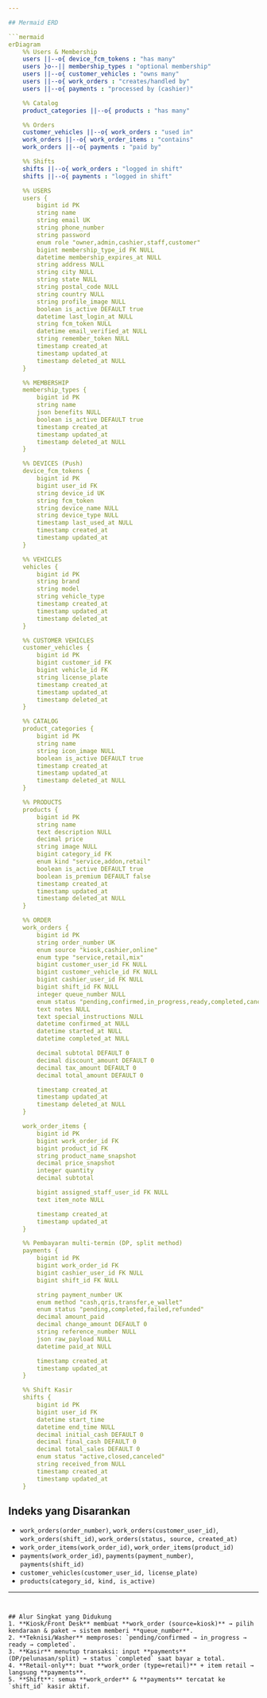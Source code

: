 ```yaml
---

## Mermaid ERD

```mermaid
erDiagram
    %% Users & Membership
    users ||--o{ device_fcm_tokens : "has many"
    users }o--|| membership_types : "optional membership"
    users ||--o{ customer_vehicles : "owns many"
    users ||--o{ work_orders : "creates/handled by"
    users ||--o{ payments : "processed by (cashier)"

    %% Catalog
    product_categories ||--o{ products : "has many"

    %% Orders
    customer_vehicles ||--o{ work_orders : "used in"
    work_orders ||--o{ work_order_items : "contains"
    work_orders ||--o{ payments : "paid by"

    %% Shifts
    shifts ||--o{ work_orders : "logged in shift"
    shifts ||--o{ payments : "logged in shift"

    %% USERS
    users {
        bigint id PK
        string name
        string email UK
        string phone_number
        string password
        enum role "owner,admin,cashier,staff,customer"
        bigint membership_type_id FK NULL
        datetime membership_expires_at NULL
        string address NULL
        string city NULL
        string state NULL
        string postal_code NULL
        string country NULL
        string profile_image NULL
        boolean is_active DEFAULT true
        datetime last_login_at NULL
        string fcm_token NULL
        datetime email_verified_at NULL
        string remember_token NULL
        timestamp created_at
        timestamp updated_at
        timestamp deleted_at NULL
    }

    %% MEMBERSHIP
    membership_types {
        bigint id PK
        string name
        json benefits NULL
        boolean is_active DEFAULT true
        timestamp created_at
        timestamp updated_at
        timestamp deleted_at NULL
    }

    %% DEVICES (Push)
    device_fcm_tokens {
        bigint id PK
        bigint user_id FK
        string device_id UK
        string fcm_token
        string device_name NULL
        string device_type NULL
        timestamp last_used_at NULL
        timestamp created_at
        timestamp updated_at
    }

    %% VEHICLES
    vehicles {
        bigint id PK
        string brand
        string model
        string vehicle_type
        timestamp created_at
        timestamp updated_at
        timestamp deleted_at
    }

    %% CUSTOMER VEHICLES
    customer_vehicles {
        bigint id PK
        bigint customer_id FK
        bigint vehicle_id FK
        string license_plate
        timestamp created_at
        timestamp updated_at
        timestamp deleted_at
    }

    %% CATALOG
    product_categories {
        bigint id PK
        string name
        string icon_image NULL
        boolean is_active DEFAULT true
        timestamp created_at
        timestamp updated_at
        timestamp deleted_at NULL
    }

    %% PRODUCTS
    products {
        bigint id PK
        string name
        text description NULL
        decimal price
        string image NULL
        bigint category_id FK
        enum kind "service,addon,retail"
        boolean is_active DEFAULT true
        boolean is_premium DEFAULT false
        timestamp created_at
        timestamp updated_at
        timestamp deleted_at NULL
    }

    %% ORDER 
    work_orders {
        bigint id PK
        string order_number UK
        enum source "kiosk,cashier,online"
        enum type "service,retail,mix"
        bigint customer_user_id FK NULL
        bigint customer_vehicle_id FK NULL
        bigint cashier_user_id FK NULL
        bigint shift_id FK NULL
        integer queue_number NULL
        enum status "pending,confirmed,in_progress,ready,completed,cancelled"
        text notes NULL
        text special_instructions NULL
        datetime confirmed_at NULL
        datetime started_at NULL
        datetime completed_at NULL

        decimal subtotal DEFAULT 0
        decimal discount_amount DEFAULT 0
        decimal tax_amount DEFAULT 0
        decimal total_amount DEFAULT 0

        timestamp created_at
        timestamp updated_at
        timestamp deleted_at NULL
    }

    work_order_items {
        bigint id PK
        bigint work_order_id FK
        bigint product_id FK
        string product_name_snapshot
        decimal price_snapshot
        integer quantity
        decimal subtotal

        bigint assigned_staff_user_id FK NULL
        text item_note NULL

        timestamp created_at
        timestamp updated_at
    }

    %% Pembayaran multi-termin (DP, split method)
    payments {
        bigint id PK
        bigint work_order_id FK
        bigint cashier_user_id FK NULL
        bigint shift_id FK NULL

        string payment_number UK
        enum method "cash,qris,transfer,e_wallet"
        enum status "pending,completed,failed,refunded"
        decimal amount_paid
        decimal change_amount DEFAULT 0
        string reference_number NULL
        json raw_payload NULL
        datetime paid_at NULL

        timestamp created_at
        timestamp updated_at
    }

    %% Shift Kasir
    shifts {
        bigint id PK
        bigint user_id FK
        datetime start_time
        datetime end_time NULL
        decimal initial_cash DEFAULT 0
        decimal final_cash DEFAULT 0
        decimal total_sales DEFAULT 0
        enum status "active,closed,canceled"
        string received_from NULL
        timestamp created_at
        timestamp updated_at
    }
```

## Indeks yang Disarankan
- `work_orders(order_number)`, `work_orders(customer_user_id)`, `work_orders(shift_id)`, `work_orders(status, source, created_at)`
- `work_order_items(work_order_id)`, `work_order_items(product_id)`
- `payments(work_order_id)`, `payments(payment_number)`, `payments(shift_id)`
- `customer_vehicles(customer_user_id, license_plate)`
- `products(category_id, kind, is_active)`

---
```


## Alur Singkat yang Didukung
1. **Kiosk/Front Desk** membuat **work_order (source=kiosk)** → pilih kendaraan & paket → sistem memberi **queue_number**.  
2. **Teknisi/Washer** memproses: `pending/confirmed → in_progress → ready → completed`.  
3. **Kasir** menutup transaksi: input **payments** (DP/pelunasan/split) → status `completed` saat bayar ≥ total.  
4. **Retail-only**: buat **work_order (type=retail)** + item retail → langsung **payments**.  
5. **Shift**: semua **work_order** & **payments** tercatat ke `shift_id` kasir aktif.
